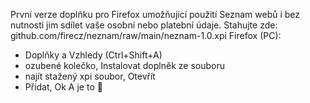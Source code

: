 První verze doplňku pro Firefox umožňující použití Seznam webů i bez nutnosti jim sdílet vaše osobní nebo platební údaje.
Stahujte zde: github.com/firecz/neznam/raw/main/neznam-1.0.xpi
Firefox (PC):
- Doplňky a Vzhledy (Ctrl+Shift+A)
- ozubené kolečko, Instalovat doplněk ze souboru
- najít stažený xpi soubor, Otevřít
- Přidat, Ok
A je to 🐶
